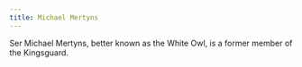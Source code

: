```yaml
---
title: Michael Mertyns
---
```


Ser Michael Mertyns, better known as the White Owl, is a former member of the Kingsguard. 


